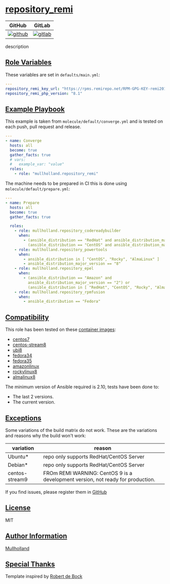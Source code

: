 # [repository_remi](#repository_remi)

|GitHub|GitLab|
|------|------|
|[![github](https://github.com/mullholland/ansible-role-repository_remi/workflows/Ansible%20Molecule/badge.svg)](https://github.com/mullholland/ansible-role-repository_remi/actions)|[![gitlab](https://gitlab.com/mullholland/ansible-role-repository_remi/badges/master/pipeline.svg)](https://gitlab.com/mullholland/ansible-role-repository_remi)|[![quality](https://img.shields.io/ansible/quality/unset)](https://galaxy.ansible.com/mullholland/repository_remi)|

description

## [Role Variables](#role-variables)

These variables are set in `defaults/main.yml`:
```yaml
---
repository_remi_key_url: "https://rpms.remirepo.net/RPM-GPG-KEY-remi2018"
repository_remi_php_version: "8.1"
```


## [Example Playbook](#example-playbook)

This example is taken from `molecule/default/converge.yml` and is tested on each push, pull request and release.
```yaml
---
- name: Converge
  hosts: all
  become: true
  gather_facts: true
  # vars:
  #   example_var: "value"
  roles:
    - role: "mullholland.repository_remi"
```

The machine needs to be prepared in CI this is done using `molecule/default/prepare.yml`:
```yaml
---
- name: Prepare
  hosts: all
  become: true
  gather_facts: true

  roles:
    - role: mullholland.repository_codereadybuilder
      when:
        - (ansible_distribution == "RedHat" and ansible_distribution_major_version == "8") or
          (ansible_distribution == "CentOS" and ansible_distribution_major_version == "9")
    - role: mullholland.repository_powertools
      when:
        - ansible_distribution in [ "CentOS", "Rocky", "AlmaLinux" ]
        - ansible_distribution_major_version == "8"
    - role: mullholland.repository_epel
      when:
        - (ansible_distribution == "Amazon" and
          ansible_distribution_major_version == "2") or
          (ansible_distribution in [ "RedHat", "CentOS", "Rocky", "AlmaLinux" ])
    - role: mullholland.repository_rpmfusion
      when:
        - ansible_distribution == "Fedora"
```





## [Compatibility](#compatibility)

This role has been tested on these [container images](https://hub.docker.com/u/mullholland):

-   [centos7](https://hub.docker.com/r/mullholland/docker-molecule-centos7)
-   [centos-stream8](https://hub.docker.com/r/mullholland/docker-molecule-centos-stream8)
-   [ubi8](https://hub.docker.com/r/mullholland/docker-molecule-ubi8)
-   [fedora34](https://hub.docker.com/r/mullholland/docker-molecule-fedora34)
-   [fedora35](https://hub.docker.com/r/mullholland/docker-molecule-fedora35)
-   [amazonlinux](https://hub.docker.com/r/mullholland/docker-molecule-amazonlinux)
-   [rockylinux8](https://hub.docker.com/r/mullholland/docker-molecule-rockylinux8)
-   [almalinux8](https://hub.docker.com/r/mullholland/docker-molecule-almalinux8)

The minimum version of Ansible required is 2.10, tests have been done to:

-   The last 2 versions.
-   The current version.



## [Exceptions](#exceptions)

Some variations of the build matrix do not work. These are the variations and reasons why the build won't work:

| variation                 | reason                 |
|---------------------------|------------------------|
| Ubuntu* | repo only supports RedHat/CentOS Server |
| Debian* | repo only supports RedHat/CentOS Server |
| centos-stream9 | FROm REMI WARNING: CentOS 9 is a development version, not ready for production. |


If you find issues, please register them in [GitHub](https://github.com/mullholland/ansible-role-repository_remi/issues)

## [License](#license)

MIT


## [Author Information](#author-information)

[Mullholland](https://github.com/mullholland)

## [Special Thanks](#special-thanks)

Template inspired by [Robert de Bock](https://github.com/robertdebock)
